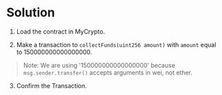 # Solution

1. Load the contract in MyCrypto.

2. Make a transaction to ```collectFunds(uint256 amount)``` with ```amount``` equal to 150000000000000000.
> Note: We are using '150000000000000000' because ```msg.sender.transfer()``` accepts arguments in wei, not ether.

3. Confirm the Transaction.
